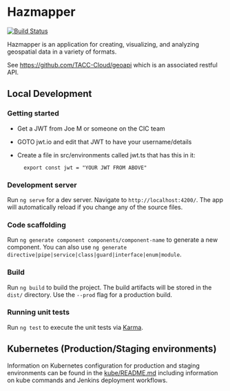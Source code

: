 # Hazmapper

[![Build Status](https://travis-ci.org/TACC-Cloud/hazmapper.svg?branch=master)](https://travis-ci.org/TACC-Cloud/hazmapper)

Hazmapper is an application for creating, visualizing, and analyzing geospatial data in a variety of formats.

See https://github.com/TACC-Cloud/geoapi which is an associated restful API.

## Local Development
### Getting started
- Get a JWT from Joe M or someone on the CIC team
- GOTO jwt.io and edit that JWT to have your username/details
- Create a file in src/environments called jwt.ts that has this in it: 
        
        export const jwt = "YOUR JWT FROM ABOVE"

### Development server

Run `ng serve` for a dev server. Navigate to `http://localhost:4200/`. The app will automatically reload if you change any of the source files.

### Code scaffolding

Run `ng generate component components/component-name` to generate a new component. You can also use `ng generate directive|pipe|service|class|guard|interface|enum|module`.

### Build

Run `ng build` to build the project. The build artifacts will be stored in the `dist/` directory. Use the `--prod` flag for a production build.

### Running unit tests

Run `ng test` to execute the unit tests via [Karma](https://karma-runner.github.io).

## Kubernetes (Production/Staging environments)

Information on Kubernetes configuration for production and staging environments can be found in the [kube/README.md](kube/README.md) including information
on kube commands and Jenkins deployment workflows.